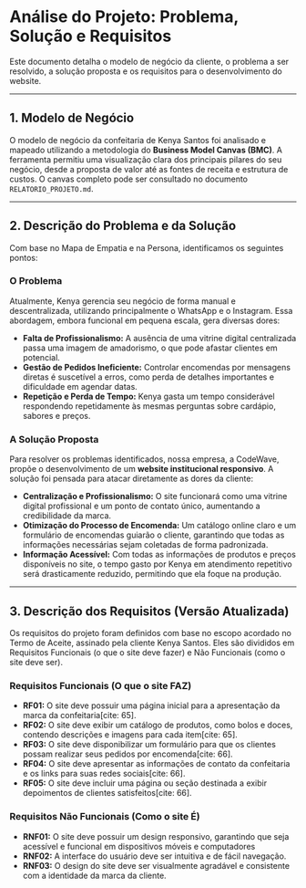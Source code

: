 # Análise do Projeto: Problema, Solução e Requisitos

Este documento detalha o modelo de negócio da cliente, o problema a ser resolvido, a solução proposta e os requisitos para o desenvolvimento do website.

---

## 1. Modelo de Negócio

O modelo de negócio da confeitaria de Kenya Santos foi analisado e mapeado utilizando a metodologia do **Business Model Canvas (BMC)**. A ferramenta permitiu uma visualização clara dos principais pilares do seu negócio, desde a proposta de valor até as fontes de receita e estrutura de custos. O canvas completo pode ser consultado no documento `RELATORIO_PROJETO.md`.

---

## 2. Descrição do Problema e da Solução

Com base no Mapa de Empatia e na Persona, identificamos os seguintes pontos:

### O Problema

Atualmente, Kenya gerencia seu negócio de forma manual e descentralizada, utilizando principalmente o WhatsApp e o Instagram. Essa abordagem, embora funcional em pequena escala, gera diversas dores:

* **Falta de Profissionalismo:** A ausência de uma vitrine digital centralizada passa uma imagem de amadorismo, o que pode afastar clientes em potencial.
* **Gestão de Pedidos Ineficiente:** Controlar encomendas por mensagens diretas é suscetível a erros, como perda de detalhes importantes e dificuldade em agendar datas.
* **Repetição e Perda de Tempo:** Kenya gasta um tempo considerável respondendo repetidamente às mesmas perguntas sobre cardápio, sabores e preços.

### A Solução Proposta

Para resolver os problemas identificados, nossa empresa, a CodeWave, propõe o desenvolvimento de um **website institucional responsivo**. A solução foi pensada para atacar diretamente as dores da cliente:

* **Centralização e Profissionalismo:** O site funcionará como uma vitrine digital profissional e um ponto de contato único, aumentando a credibilidade da marca.
* **Otimização do Processo de Encomenda:** Um catálogo online claro e um formulário de encomendas guiarão o cliente, garantindo que todas as informações necessárias sejam coletadas de forma padronizada.
* **Informação Acessível:** Com todas as informações de produtos e preços disponíveis no site, o tempo gasto por Kenya em atendimento repetitivo será drasticamente reduzido, permitindo que ela foque na produção.

---

## 3. Descrição dos Requisitos (Versão Atualizada)

Os requisitos do projeto foram definidos com base no escopo acordado no Termo de Aceite, assinado pela cliente Kenya Santos. Eles são divididos em Requisitos Funcionais (o que o site deve fazer) e Não Funcionais (como o site deve ser).

### Requisitos Funcionais (O que o site FAZ)

* **RF01:** O site deve possuir uma página inicial para a apresentação da marca da confeitaria[cite: 65].
* **RF02:** O site deve exibir um catálogo de produtos, como bolos e doces, contendo descrições e imagens para cada item[cite: 65].
* **RF03:** O site deve disponibilizar um formulário para que os clientes possam realizar seus pedidos por encomenda[cite: 66].
* **RF04:** O site deve apresentar as informações de contato da confeitaria e os links para suas redes sociais[cite: 66].
* **RF05:** O site deve incluir uma página ou seção destinada a exibir depoimentos de clientes satisfeitos[cite: 66].

### Requisitos Não Funcionais (Como o site É)

* **RNF01:** O site deve possuir um design responsivo, garantindo que seja acessível e funcional em dispositivos móveis e computadores
* **RNF02:** A interface do usuário deve ser intuitiva e de fácil navegação.
* **RNF03:** O design do site deve ser visualmente agradável e consistente com a identidade da marca da cliente.
